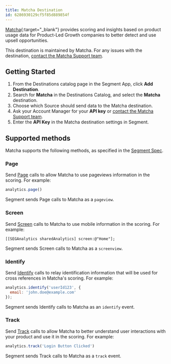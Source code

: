 ```yaml
---
title: Matcha Destination
id: 6286930129cf5f85d889854f
---
```


[Matcha](https://www.matcha.co/?utm_source=segmentio&utm_medium=docs&utm_campaign=partners){:target="_blank"} provides scoring and insights based on product usage data for Product-Led Growth companies to better detect and use upsell opportunities.

This destination is maintained by Matcha. For any issues with the destination, [contact the Matcha Support team](mailto:support@matcha.co).

## Getting Started

 

1. From the Destinations catalog page in the Segment App, click **Add Destination**.
2. Search for **Matcha** in the Destinations Catalog, and select the **Matcha** destination.
3. Choose which Source should send data to the Matcha destination.
4. Ask your Account Manager for your **API key** or [contact the Matcha Support team](mailto:support@matcha.co).
5. Enter the **API Key** in the Matcha destination settings in Segment.

## Supported methods

Matcha supports the following methods, as specified in the [Segment Spec](/docs/connections/spec).

### Page

Send [Page](/docs/connections/spec/page) calls to allow Matcha to use pageviews information in the scoring. For example:

```js
analytics.page()
```

Segment sends Page calls to Matcha as a `pageview`. 


### Screen

Send [Screen](/docs/connections/spec/screen) calls to Matcha to use mobile information in the scoring. For example:

```obj-c
[[SEGAnalytics sharedAnalytics] screen:@"Home"];
```

Segment sends Screen calls to Matcha as a `screenview`. 


### Identify

Send [Identify](/docs/connections/spec/identify) calls to relay identification information that will be used for cross references in Matcha's scoring. For example:

```js
analytics.identify('userId123', {
  email: 'john.doe@example.com'
});
```

Segment sends Identify calls to Matcha as an `identify` event.


### Track

Send [Track](/docs/connections/spec/track) calls to allow Matcha to better understand user interactions with your product and use it in the scoring. For example:

```js
analytics.track('Login Button Clicked')
```

Segment sends Track calls to Matcha as a `track` event.
